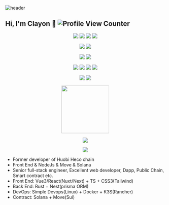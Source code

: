 ![header](https://capsule-render.vercel.app/api?type=wave&color=gradient&customColorList=6&height=260&section=header&text=BTCLTC&fontSize=70&animation=fadeIn&fontAlignY=38)

## Hi, I'm Clayon :wave: ![Profile View Counter](https://komarev.com/ghpvc/?username=BTCLTC)

<div align="center">
  <p>
    <img src="https://img.shields.io/badge/-React-rgb(19, 159, 205)?style=flat-square&logo=react&logoColor=white"/>
    <img src="https://img.shields.io/badge/-Vue-rgb(66, 184, 131)?style=flat-square&logo=vue.js&logoColor=white"/>
    <img src="https://img.shields.io/badge/-TailwindCss-rgb(56, 189, 248)?style=flat-square&logo=tailwindcss&logoColor=white"/>
    <img src="https://img.shields.io/badge/-TypeScript-rgb(49, 120, 198)?style=flat-square&logo=typescript&logoColor=white"/>
  </p>

  <p>
    <img src="https://img.shields.io/badge/-Solana-rgb(153, 69, 255)?style=flat-square&logo=solana&logoColor=white"/>
    <img src="https://img.shields.io/badge/-Sui-rgb(74, 158, 247)?style=flat-square&logo=julia&logoColor=white"/>
  </p>
  
  <p>
    <img src="https://img.shields.io/badge/-Nestjs-rgb(234, 40, 69)?style=flat-square&logo=nestjs&logoColor=white"/>
    <img src="https://img.shields.io/badge/-Rust-rgb(161, 78, 10)?style=flat-square&logo=rust&logoColor=white"/>
  </p>

  <p>
    <img src="https://img.shields.io/badge/-MongoDB-rgb(0, 237, 100)?style=flat-square&logo=mongodb&logoColor=white"/>
    <img src="https://img.shields.io/badge/-PostgreSQL-rgb(51, 103, 145)?style=flat-square&logo=postgresql&logoColor=white"/>
    <img src="https://img.shields.io/badge/-MySQL-rgb(62, 110, 147)?style=flat-square&logo=mysql&logoColor=white"/>
    <img src="https://img.shields.io/badge/-Redis-rgb(140, 37, 37)?style=flat-square&logo=Redis&logoColor=white"/>
  </p>

  <p>
    <img src="https://img.shields.io/badge/-Docker-blue?style=flat-lavender&logo=docker&logoColor=white"/>
    <img src="https://img.shields.io/badge/-Kubernetes-rgb(48, 105, 222)?style=flat-lavender&logo=kubernetes&logoColor=white"/>
  </p>
  
  <p>
    <img height="150px" src="https://github-readme-stats.vercel.app/api/top-langs/?username=BTCLTC&layout=compact&theme=chartreuse-dark&count_private=true" />
  </p>
  
  <p>
    <img src="https://github-profile-trophy.vercel.app/?username=BTCLTC&theme=algolia&row=1&column=4&margin-w=5" />
  </p>
  
  <p>
    <img align="center" src="https://github-readme-stats.vercel.app/api?username=BTCLTC&count_private=true&theme=highcontrast&show_icons=true" />
  </p>
</div>

- Former developer of Huobi Heco chain
- Front End & NodeJs & Move & Solana
- Senior full-stack engineer, Excellent web developer, Dapp, Public Chain, Smart contract etc.
- Front End: Vue3/React(Nuxt/Next) + TS + CSS3(Tailwind)
- Back End: Rust + Nest(prisma ORM)
- DevOps: Simple Devops(Linux) + Docker + K3S(Rancher)
- Contract: Solana + Move(Sui)
